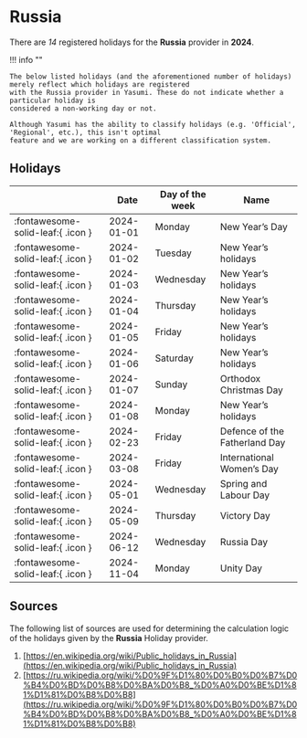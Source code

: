 # Russia

There are _14_ registered holidays for the **Russia** provider in **2024**.

!!! info ""

    The below listed holidays (and the aforementioned number of holidays) merely reflect which holidays are registered
    with the Russia provider in Yasumi. These do not indicate whether a particular holiday is
    considered a non-working day or not.

    Although Yasumi has the ability to classify holidays (e.g. 'Official', 'Regional', etc.), this isn't optimal
    feature and we are working on a different classification system.

## Holidays

|     | Date | Day of the week | Name |
| --- | ---- | --------------- | ---- |
| :fontawesome-solid-leaf:{ .icon } | 2024-01-01 | Monday | New Year’s Day |
| :fontawesome-solid-leaf:{ .icon } | 2024-01-02 | Tuesday | New Year’s holidays |
| :fontawesome-solid-leaf:{ .icon } | 2024-01-03 | Wednesday | New Year’s holidays |
| :fontawesome-solid-leaf:{ .icon } | 2024-01-04 | Thursday | New Year’s holidays |
| :fontawesome-solid-leaf:{ .icon } | 2024-01-05 | Friday | New Year’s holidays |
| :fontawesome-solid-leaf:{ .icon } | 2024-01-06 | Saturday | New Year’s holidays |
| :fontawesome-solid-leaf:{ .icon } | 2024-01-07 | Sunday | Orthodox Christmas Day |
| :fontawesome-solid-leaf:{ .icon } | 2024-01-08 | Monday | New Year’s holidays |
| :fontawesome-solid-leaf:{ .icon } | 2024-02-23 | Friday | Defence of the Fatherland Day |
| :fontawesome-solid-leaf:{ .icon } | 2024-03-08 | Friday | International Women’s Day |
| :fontawesome-solid-leaf:{ .icon } | 2024-05-01 | Wednesday | Spring and Labour Day |
| :fontawesome-solid-leaf:{ .icon } | 2024-05-09 | Thursday | Victory Day |
| :fontawesome-solid-leaf:{ .icon } | 2024-06-12 | Wednesday | Russia Day |
| :fontawesome-solid-leaf:{ .icon } | 2024-11-04 | Monday | Unity Day |

## Sources

The following list of sources are used for determining the calculation logic of
the holidays given by the **Russia** Holiday provider.

1. [https://en.wikipedia.org/wiki/Public_holidays_in_Russia](https://en.wikipedia.org/wiki/Public_holidays_in_Russia)
1. [https://ru.wikipedia.org/wiki/%D0%9F%D1%80%D0%B0%D0%B7%D0%B4%D0%BD%D0%B8%D0%BA%D0%B8_%D0%A0%D0%BE%D1%81%D1%81%D0%B8%D0%B8](https://ru.wikipedia.org/wiki/%D0%9F%D1%80%D0%B0%D0%B7%D0%B4%D0%BD%D0%B8%D0%BA%D0%B8_%D0%A0%D0%BE%D1%81%D1%81%D0%B8%D0%B8)
